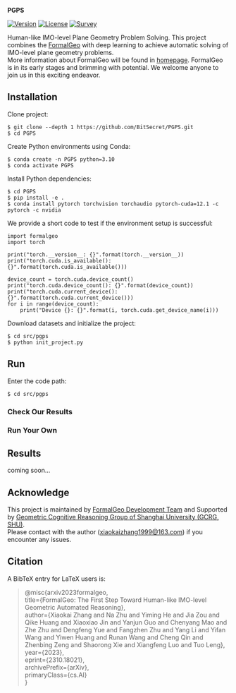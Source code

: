 **PGPS**

[![Version](https://img.shields.io/badge/Version-1.0.0-brightgreen)](https://github.com/BitSecret/PGPS)
[![License](https://img.shields.io/badge/License-MIT-green)](https://opensource.org/licenses/MIT)
[![Survey](https://img.shields.io/badge/Survey-FormalGeo-blue)](https://github.com/FormalGeo/FormalGeo)

Human-like IMO-level Plane Geometry Problem Solving. This project combines
the [FormalGeo](https://github.com/FormalGeo/FormalGeo) with deep learning to achieve automatic solving of IMO-level
plane geometry problems.  
More information about FormalGeo will be found in [homepage](https://formalgeo.github.io/). FormalGeo is in its early
stages and brimming with potential. We welcome anyone to join us in this exciting endeavor.

## Installation

Clone project:

    $ git clone --depth 1 https://github.com/BitSecret/PGPS.git
    $ cd PGPS

Create Python environments using Conda:

    $ conda create -n PGPS python=3.10
    $ conda activate PGPS

Install Python dependencies:

    $ cd PGPS
    $ pip install -e .
    $ conda install pytorch torchvision torchaudio pytorch-cuda=12.1 -c pytorch -c nvidia

We provide a short code to test if the environment setup is successful:

    import formalgeo
    import torch

    print("torch.__version__: {}".format(torch.__version__))
    print("torch.cuda.is_available(): {}".format(torch.cuda.is_available()))
    
    device_count = torch.cuda.device_count()
    print("torch.cuda.device_count(): {}".format(device_count))
    print("torch.cuda.current_device(): {}".format(torch.cuda.current_device()))
    for i in range(device_count):
        print("Device {}: {}".format(i, torch.cuda.get_device_name(i)))

Download datasets and initialize the project:

    $ cd src/pgps
    $ python init_project.py

## Run

Enter the code path:

    $ cd src/pgps

### Check Our Results

### Run Your Own

## Results

coming soon...

## Acknowledge

This project is maintained by
[FormalGeo Development Team](https://formalgeo.github.io/)
and Supported by
[Geometric Cognitive Reasoning Group of Shanghai University (GCRG, SHU)](https://euclidesprobationem.github.io/).  
Please contact with the author (xiaokaizhang1999@163.com) if you encounter any issues.

## Citation

A BibTeX entry for LaTeX users is:
> @misc{arxiv2023formalgeo,  
> title={FormalGeo: The First Step Toward Human-like IMO-level Geometric Automated Reasoning},  
> author={Xiaokai Zhang and Na Zhu and Yiming He and Jia Zou and Qike Huang and Xiaoxiao Jin and Yanjun Guo and Chenyang
> Mao and Zhe Zhu and Dengfeng Yue and Fangzhen Zhu and Yang Li and Yifan Wang and Yiwen Huang and Runan Wang and Cheng
> Qin and Zhenbing Zeng and Shaorong Xie and Xiangfeng Luo and Tuo Leng},  
> year={2023},  
> eprint={2310.18021},  
> archivePrefix={arXiv},  
> primaryClass={cs.AI}  
> }
